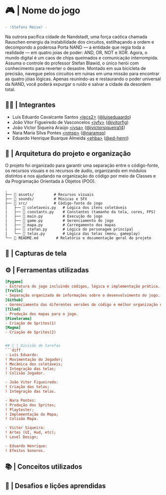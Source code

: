 # 🎮 | Nome do jogo
```diff
- !Stefans Reise! -
```

Na outrora pacífica cidade de Nandstadt, uma força caótica chamada Rauschen emergiu da instabilidade dos circuitos, estilhaçando a ordem e decompondo a poderosa Porta NAND — a entidade que regia toda a realidade — em quatro joias de poder: AND, OR, NOT e XOR. Agora, o mundo digital é um caos de chips queimados e comunicação interrompida. Assuma o controle do professor Stefan Blawid, o único herói com conhecimento para reverter o desastre. Montado em sua bicicleta de precisão, navegue pelos circuitos em ruínas em uma missão para encontrar as quatro jóias lógicas. Apenas reunindo-as e restaurando o poder universal da NAND, você poderá expurgar o ruído e salvar a cidade da desordem total.

## 👨‍💻 | Integrantes

- Luís Eduardo Cavalcante Santos [&lt;lecs2&gt;](lecs2@cin.ufpe.br) ([@luiseduaardo](https://github.com/luiseduaardo))
- João Vitor Figueiredo de Vasconcelos [&lt;jvfv&gt;](jvfv@cin.ufpe.br) ([@jvitorfig](https://github.com/jvitorfig))
- João Victor Siqueira Araújo [&lt;jvsa&gt;](jvsa@cin.ufpe.br) ([@jvictorsiqueira14](https://github.com/jvictorsiqueira14))
- Nara Maria Silva Pontes [&lt;nmsp&gt;](nmsa@cin.ufpe.br) ([@naramsp](https://github.com/naramsp))
- Eduardo Henrique Buarque Almeida [&lt;ehba&gt;](ehba@cin.ufpe.br) ([@ed-henri](https://github.com/ed-henri))

## 🧾 | Arquitetura do projeto e organização

O projeto foi organizado para garantir uma separação entre o código-fonte, os recursos visuais e os recursos de áudio, organizando em módulos distintos e nos ajudando na organização do código por meio de Classes e da Programação Orientada à Objetos (POO).

```
.
├── 📂 assets/         # Recursos visuais
├── 📂 sounds/         # Músicas e SFX
├── 📂 src/            # Código-fonte do jogo
|   ├── 📜 coletaveis.py   # Lógica dos itens coletáveis
|   ├── 📜 constants.py    # Constantes (tamanho da tela, cores, FPS)
|   ├── 📜 main.py         # Execução do jogo
|   ├── 📜 game.py         # Gerenciamento do jogo
|   ├── 📜 mapa.py         # Carregamento dos mapas
|   ├── 📜 stefan.py       # Lógica do personagem principal
|   └── 📜 telas.py        # Lógica das telas (menu, gameplay)
└── 📜 README.md        # Relatório e documentação geral do projeto
```

## 📸 | Capturas de tela


## ⚙️ | Ferramentas utilizadas
```ini
[Pygame]
- Estrutura do jogo incluindo códigos, lógica e implementação prática.
[Trello]
- Separação organizada de informações sobre o desenvolvimento do jogo.
[Github]
- Gerenciamento das diferentes versões do código e melhor organização do trabalho.
[Tiled]
- Produção dos mapas para o jogo.
[Pixelorama]
- Criação de Sprites(1)
[Magma]
- Criação de Sprites(2)


## 👥 | Divisão de tarefas
```diff
- Luís Eduardo:
! Movimentação do Jogador;
! Mecânica dos coletáveis;
! Integração das telas;
! Colisão Jogador.

- João Vitor Figueiredo:
! Criação das telas;
! Integração das telas.

- Nara Pontes:
! Produção dos Sprites;
! Playtester;
! Implementação do Mapa;
! Colisão Mapa.

- Victor Siqueira:
! Artes (UI, Hud, etc);
! Level Design;

- Eduardo Henrique:
! Efeitos Sonoros.
```

## 📚 | Conceitos utilizados


## 🧠 | Desafios e lições aprendidas

